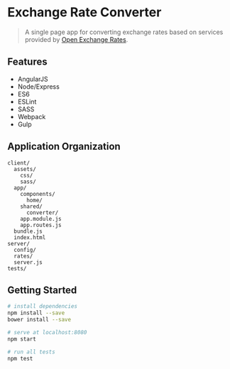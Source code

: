 # Exchange Rate Converter

> A single page app for converting exchange rates based on services provided by [Open Exchange Rates](https://docs.openexchangerates.org/).

## Features

* AngularJS
* Node/Express
* ES6
* ESLint
* SASS
* Webpack
* Gulp

## Application Organization

```
client/
  assets/
    css/
    sass/
  app/
    components/
      home/
    shared/
      converter/
    app.module.js
    app.routes.js
  bundle.js
  index.html
server/
  config/
  rates/
  server.js
tests/
```

## Getting Started

``` bash
# install dependencies
npm install --save
bower install --save

# serve at localhost:8080
npm start

# run all tests
npm test
```
